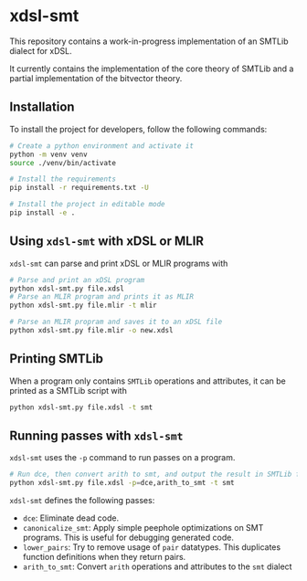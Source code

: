 # xdsl-smt

This repository contains a work-in-progress implementation of an SMTLib dialect for xDSL.

It currently contains the implementation of the core theory of SMTLib and a partial implementation
of the bitvector theory.

## Installation

To install the project for developers, follow the following commands:

```bash
# Create a python environment and activate it
python -m venv venv
source ./venv/bin/activate

# Install the requirements
pip install -r requirements.txt -U

# Install the project in editable mode
pip install -e .
```

## Using `xdsl-smt` with xDSL or MLIR

`xdsl-smt` can parse and print xDSL or MLIR programs with 
```bash
# Parse and print an xDSL program
python xdsl-smt.py file.xdsl
# Parse an MLIR program and prints it as MLIR
python xdsl-smt.py file.mlir -t mlir

# Parse an MLIR propram and saves it to an xDSL file
python xdsl-smt.py file.mlir -o new.xdsl
```

## Printing SMTLib

When a program only contains `SMTLib` operations and attributes, it can be 
printed as a SMTLib script with

```bash
python xdsl-smt.py file.xdsl -t smt
```

## Running passes with `xdsl-smt`

`xdsl-smt` uses the `-p` command to run passes on a program.
```bash
# Run dce, then convert arith to smt, and output the result in SMTLib form
python xdsl-smt.py file.xdsl -p=dce,arith_to_smt -t smt
```

`xdsl-smt` defines the following passes:
* `dce`: Eliminate dead code.
* `canonicalize_smt`: Apply simple peephole optimizations on SMT programs. This is useful for debugging generated code.
* `lower_pairs`: Try to remove usage of `pair` datatypes. This duplicates function definitions when they return pairs.
* `arith_to_smt`: Convert `arith` operations and attributes to the `smt` dialect
